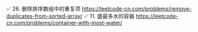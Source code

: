✅ 26. 删除排序数组中的重复项   https://leetcode-cn.com/problems/remove-duplicates-from-sorted-array/
✅ 11. 盛最多水的容器   https://leetcode-cn.com/problems/container-with-most-water/